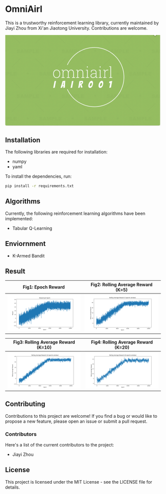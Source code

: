 # OmniAirl

This is a trustworthy reinforcement learning library, currently maintained by Jiayi Zhou from Xi'an Jiaotong University. Contributions are welcome.

![Logo](https://github.com/Gaiejj/omniairl/blob/main/images/logo.png)

## Installation

The following libraries are required for installation:

- numpy
- yaml

To install the dependencies, run:
```bash
pip install -r requirements.txt
```

## Algorithms

Currently, the following reinforcement learning algorithms have been implemented:

- Tabular Q-Learning

## Enviornment

- K-Armed Bandit

## Result


| Fig1: Epoch Reward | Fig2: Rolling Average Reward (K=5) |
|--------------------|-------------------------------------|
| ![Epoch Reward](https://github.com/Gaiejj/omniairl/blob/main/images/Q_Learning_K_Bandits/window_0.png "Epoch Reward") | ![Rolling Average Reward (K=5)](https://github.com/Gaiejj/omniairl/blob/main/images/Q_Learning_K_Bandits/window_5.png "Rolling Average Reward (K=5)") |

| Fig3: Rolling Average Reward (K=10) | Fig4: Rolling Average Reward (K=20) |
|----------------------------------------|----------------------------------------|
| ![Rolling Average Reward (K=10)](https://github.com/Gaiejj/omniairl/blob/main/images/Q_Learning_K_Bandits/window_10.png "Rolling Average Reward (K=10)") | ![Rolling Average Reward (K=20)](https://github.com/Gaiejj/omniairl/blob/main/images/Q_Learning_K_Bandits/window_20.png "Rolling Average Reward (K=20)") |



## Contributing

Contributions to this project are welcome! If you find a bug or would like to propose a new feature, please open an issue or submit a pull request.

### Contributors

Here's a list of the current contributors to the project:

- Jiayi Zhou

## License

This project is licensed under the MIT License - see the LICENSE file for details.

